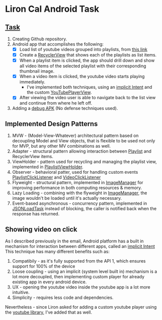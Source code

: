 # Liron Cal Android Task

  ## [Task](https://bitbucket.org/caldigitalteam/calintreview#markdown-header-task) 
  
  1. Creating Github repository.
  2. Android app that accomplishes the following:
     - [X] Load list of youtube videos grouped into playlists, from [this link](https://sandbox.cal-online.co.il/youtube/playlists.json) 
     - [X] Create a [RecyclerView](https://developer.android.com/reference/android/support/v7/widget/RecyclerView) that shows each of the playlists as list items.
     - [X] When a playlist item is clicked, the app should drill down and show all video items of the selected playlist with their corresponding thumbnail image.
     - [X] When a video item is clicked, the youtube video starts playing immediately.
       - I've implemented both techniques, using an [implicit Intent](https://developer.android.com/training/basics/intents/sending#Build) and the custom [YouTubePlayerView](https://developers.google.com/youtube/android/player/reference/com/google/android/youtube/player/YouTubePlayerView). 
     - [X] After viewing the video user is able to navigate back to the list view and continue from where he left off.
  3. Adding a [debug APK](https://github.com/nikitaKurtin/lironCal/blob/master/AndroidTask.apk) (No defense techniques used).

  ## Implemented Design Patterns
   1. MVW - (Model-View-Whatever) architectural pattern based on decoupling Model and View objects, that is flexible to be used not only for MVP, but any other MV combinations as well. 
   2. Adapter - structural pattern allowing interaction between [Playlist](https://github.com/nikitaKurtin/lironCal/blob/master/AndroidTask/app/src/main/java/kurtin/nikita/androidtask/models/Playlist.java) and RecyclerView items.
   3. ViewHolder - pattern used for recycling and managing the playlist view, implemented in [PlaylistViewHolder](https://github.com/nikitaKurtin/lironCal/blob/master/AndroidTask/app/src/main/java/kurtin/nikita/androidtask/viewHolders/PlaylistViewHolder.java).
   4. Observer - behavioral patter, used for handling custom events [PlaylistClickListener](https://github.com/nikitaKurtin/lironCal/blob/master/AndroidTask/app/src/main/java/kurtin/nikita/androidtask/observers/PlaylistClickListener.java) and [VideoClickListener](https://github.com/nikitaKurtin/lironCal/blob/master/AndroidTask/app/src/main/java/kurtin/nikita/androidtask/observers/VideoClickListener.java)
   5. Flyweight - structural pattern, implemented in [ImageManager](https://github.com/nikitaKurtin/lironCal/blob/master/AndroidTask/app/src/main/java/kurtin/nikita/androidtask/utils/ImageManager.java) for improving performance in both computing resources & memory.
   6. Lazy Loading - combining with the flyweight in [ImageManager](https://github.com/nikitaKurtin/lironCal/blob/master/AndroidTask/app/src/main/java/kurtin/nikita/androidtask/utils/ImageManager.java), the image wouldn't be loaded until it's actually necessary.
   7. Event-based asynchronous - concurrency pattern, implemented in [JSONLoadTask](https://github.com/nikitaKurtin/lironCal/blob/master/AndroidTask/app/src/main/java/kurtin/nikita/androidtask/utils/JSONLoadTask.java) instead of blocking, the caller is notified back when the response has returned.  
   
  ## Showing video on click
   As I described previously in the email, Android platform has a built in mechanism for interaction between different apps, called an [implicit Intent](https://developer.android.com/training/basics/intents/sending#Build)
   This technique has many different benefits such as:
   
   1. Compatibily - as it's fully supported from the API 1, which ensures support for 100% of the device
   2. Loose coupling - using an implicit (system level built in) mechanism is a lot more decoupled, then implementing custom player for already existing app in every android device.
   3. UX - opening the youtube video inside the youtube app is a lot more intuitive.
   4. Simplicity - requires less code and dependencies.   
   
   Nevertheless - since Liron asked for adding a custom youtube player using the [youtube library](https://developers.google.com/youtube/android/player/), I've added that as well.



